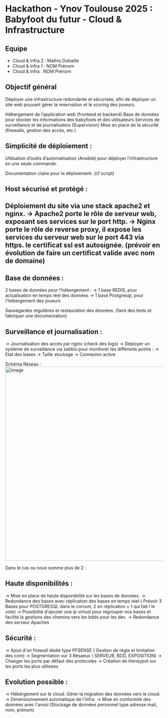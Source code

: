# Hackathon - Ynov Toulouse 2025 : Babyfoot du futur - Cloud & Infrastructure

## Equipe

- Cloud & Infra 2 : Mathis Dubaille  
- Cloud & Infra 1 : NOM Prénom
- Cloud & Infra : NOM Prénom
  
Objectif général
---
Déployer une infrastructure redondante et sécurisée, afin de déployer un site web pouvant gérer la reservation et le scoring des joueurs.

Hébergement de l’application web (frontend et backend)
Base de données pour stocker les informations des babyfoots et des utilisateurs
Services de surveillance et de journalisation (Supervision)
Mise en place de la sécurité (firewalls, gestion des accès, etc.)

Simplicité de déploiement :
---
Utilisation d’outils d’automatisation (Ansible) pour déployer l’infrastructure en une seule commande.

Documentation claire pour le déploiement. (cf script)
 
Host sécurisé et protégé :
---
Déploiement du site via une stack apache2 et nginx.
-> Apache2 porte le rôle de serveur web, exposant ses services sur le port http.
-> Nginx porte le rôle de reverse proxy, il expose les services du serveur web sur le port 443 via https. le certificat ssl est autosignée. (prévoir en évolution de faire un certificat valide avec nom de domaine)
---
Base de données :
---
2 bases de données pour l'hébergement :
-> 1 base REDIS, pour actualisation en temps réel des données
-> 1 base Postgresql, pour l'hébergement des joueurs

Sauvegardes régulières et restauration des données. (faire des tests et fabriquer une documentation)

Surveillance et journalisation :
---
-> Journalisation des accès par nginx (check des logs)
-> Déployer un système de survaillance via zabbix pour monitorer les différents points :
      -> Etat des bases
      -> Taille stockage
      -> Connexion active

 Schéma Réseau :     
<img width="739" height="618" alt="image" src="https://github.com/user-attachments/assets/d8ef9a01-df3f-43d5-96af-383f8aba2033" />

Dans le cas ou nous somme plus de 2 :

Haute disponibilités :
---
-> Mise en place de haute disponibilité sur les bases de données.
-> Redondance des bases avec réplication des bases en temps réel ( Prévoir 3 Bases pour POSTGRESQL dans le corrum, 2 en réplication + 1 qui fait l le vote)
-> Possibilité d'ajouter une ip virtuel pour regrouper nos bases et facilité la gestions des chemins vers les bdds pour les dev.
-> Redondance des serveur Apaches

Sécurité : 
---
-> Ajout d'un firewall dédié type PFSENSE ( Gestion de règle et limitation des com)
-> Segmentation sur 3 Résaeux ( SERVEUR, BDD, EXPOSITION)
-> Changer les ports par défaut des protocoles
-> Création de Honeypot sur les ports les plus utilisées

Evolution possible :
---
-> Hébérgement sur le cloud. Gérer la migration des données vers le cloud.
-> Dimensionnement automatique de l'infra.
-> Mise en conformité des données avec l'anssi (Stockage de données personnel type adresse mail, nom, prénom) 
